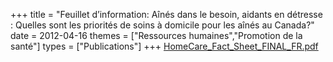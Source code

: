 +++
title = "Feuillet d’information: Aînés dans le besoin, aidants en détresse : Quelles sont les priorités de soins à domicile pour les aînés au Canada?"
date = 2012-04-16
themes = ["Ressources humaines","Promotion de la santé"]
types = ["Publications"]
+++
[HomeCare_Fact_Sheet_FINAL_FR.pdf](/files/HomeCare_Fact_Sheet_FINAL_FR.pdf)
